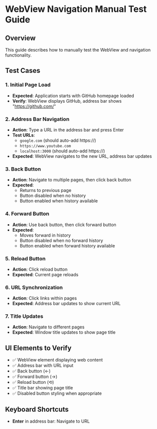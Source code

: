# WebView Navigation Manual Test Guide

## Overview
This guide describes how to manually test the WebView and navigation functionality.

## Test Cases

### 1. Initial Page Load
- **Expected**: Application starts with GitHub homepage loaded
- **Verify**: WebView displays GitHub, address bar shows "https://github.com/"

### 2. Address Bar Navigation
- **Action**: Type a URL in the address bar and press Enter
- **Test URLs**: 
  - `google.com` (should auto-add https://)
  - `https://www.youtube.com`
  - `localhost:3000` (should auto-add https://)
- **Expected**: WebView navigates to the new URL, address bar updates

### 3. Back Button
- **Action**: Navigate to multiple pages, then click back button
- **Expected**: 
  - Returns to previous page
  - Button disabled when no history
  - Button enabled when history available

### 4. Forward Button
- **Action**: Use back button, then click forward button
- **Expected**: 
  - Moves forward in history
  - Button disabled when no forward history
  - Button enabled when forward history available

### 5. Reload Button
- **Action**: Click reload button
- **Expected**: Current page reloads

### 6. URL Synchronization
- **Action**: Click links within pages
- **Expected**: Address bar updates to show current URL

### 7. Title Updates
- **Action**: Navigate to different pages
- **Expected**: Window title updates to show page title

## UI Elements to Verify
- ✅ WebView element displaying web content
- ✅ Address bar with URL input
- ✅ Back button (←)
- ✅ Forward button (→)
- ✅ Reload button (⟲)
- ✅ Title bar showing page title
- ✅ Disabled button styling when appropriate

## Keyboard Shortcuts
- **Enter** in address bar: Navigate to URL